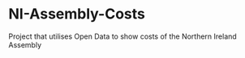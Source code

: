 # NI-Assembly-Costs
Project that utilises Open Data to show costs of the Northern Ireland Assembly


